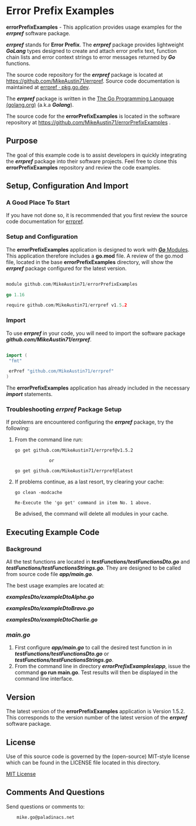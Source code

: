 # Error Prefix Examples

**errorPrefixExamples** - This application provides usage examples for the ***errpref*** software package. 

***errpref***  stands for **Error Prefix**.  The ***errpref*** package provides lightweight ***GoLang*** types designed to create and attach error prefix text, function chain lists and error context strings to error messages returned by ***Go*** functions.

The source code repository for the ***errpref*** package is located at  https://github.com/MikeAustin71/errpref. Source code documentation is maintained at [errpref · pkg.go.dev](https://pkg.go.dev/github.com/MikeAustin71/errpref).

The ***errpref*** package is written in the [The Go Programming Language (golang.org)](https://golang.org/) (a.k.a ***Golang***).

The source code for the **errorPrefixExamples** is located in the software repository at https://github.com/MikeAustin71/errorPrefixExamples .



## Purpose

The goal of this example code is to assist developers in quickly integrating the ***errpref*** package into their software projects. Feel free to clone this **errorPrefixExamples** repository and review the code examples. 



## Setup, Configuration And Import



### A Good Place To Start

If you have not done so, it is recommended that you first review the source code documentation for [errpref](https://pkg.go.dev/github.com/MikeAustin71/errpref).



### Setup and Configuration

The **errorPrefixExamples** application is designed to work with [***Go*** Modules](https://golang.org/ref/mod). This application therefore includes a **go.mod** file. A review of the go.mod file, located in the base **errorPrefixExamples** directory, will show the ***errpref*** package configured for the latest version.

```go

module github.com/MikeAustin71/errorPrefixExamples

go 1.16

require github.com/MikeAustin71/errpref v1.5.2

```



### Import

To use ***errpref***  in your code, you will need to import the software package ***github.com/MikeAustin71/errpref***.

```go

import (
 "fmt"

 erPref "github.com/MikeAustin71/errpref"
)

```

The **errorPrefixExamples** application has already included in the necessary ***import*** statements.



### Troubleshooting *errpref* Package Setup

If problems are encountered configuring the ***errpref*** package, try the following:

1. From the command line run: 

   ```text
   go get github.com/MikeAustin71/errpref@v1.5.2 
   
   				or 
   
   go get github.com/MikeAustin71/errpref@latest
   ```

2. If problems continue, as a last resort, try clearing your cache:

   ```text
   go clean -modcache
   
   Re-Execute the 'go get' command in item No. 1 above.
   ```

   Be advised, the command will delete all modules in your cache. 

   

## Executing Example Code

### Background

All the test functions are located in ***testFunctions/testFunctionsDto.go*** and ***testFunctions/testFunctionsStrings.go***. They are designed to be called from source code file ***app/main.go***. 

The best usage examples are located at:

***examplesDto/exampleDtoAlpha.go***

***examplesDto/exampleDtoBravo.go***

***examplesDto/exampleDtoCharlie.go***



### *main.go*

1. First configure ***app/main.go*** to call the desired test function in in ***testFunctions/testFunctionsDto.go*** or ***testFunctions/testFunctionsStrings.go***.
2. From the command line in directory ***errorPrefixExamples\app***, issue the command **go run main.go**. Test results will then be displayed in the command line interface. 



## Version

The latest version of the **errorPrefixExamples** application is Version 1.5.2.  This corresponds to the version number of the latest version of the ***errpref*** software package.



## License

Use of this source code is governed by the (open-source) MIT-style license which can be found in the LICENSE file
located in this directory.

[MIT License](./LICENSE)



## Comments And Questions

Send questions or comments to:

``` text
    mike.go@paladinacs.net
```
